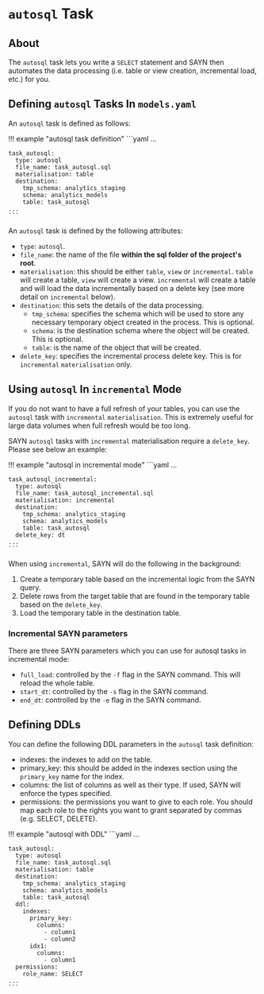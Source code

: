 # `autosql` Task

## About

The `autosql` task lets you write a `SELECT` statement and SAYN then automates the data processing (i.e. table or view creation, incremental load, etc.) for you.

## Defining `autosql` Tasks In `models.yaml`

An `autosql` task is defined as follows:

!!! example "autosql task definition"
    ```yaml
    ...

    task_autosql:
      type: autosql
      file_name: task_autosql.sql
      materialisation: table
      destination:
        tmp_schema: analytics_staging
        schema: analytics_models
        table: task_autosql
    ...
    ```

An `autosql` task is defined by the following attributes:

* `type`: `autosql`.
* `file_name`: the name of the file **within the sql folder of the project's root**.
* `materialisation`: this should be either `table`, `view` or `incremental`. `table` will create a table, `view` will create a view. `incremental` will create a table and will load the data incrementally based on a delete key (see more detail on `incremental` below).
* `destination`: this sets the details of the data processing.
    * `tmp_schema`: specifies the schema which will be used to store any necessary temporary object created in the process. This is optional.
    * `schema`: is the destination schema where the object will be created. This is optional.
    * `table`: is the name of the object that will be created.
* `delete_key`: specifies the incremental process delete key. This is for `incremental` `materialisation` only.

## Using `autosql` In `incremental` Mode

If you do not want to have a full refresh of your tables, you can use the `autosql` task with `incremental` `materialisation`. This is extremely useful for large data volumes when full refresh would be too long.

SAYN `autosql` tasks with `incremental` materialisation require a `delete_key`. Please see below an example:

!!! example "autosql in incremental mode"
    ```yaml
    ...

    task_autosql_incremental:
      type: autosql
      file_name: task_autosql_incremental.sql
      materialisation: incremental
      destination:
        tmp_schema: analytics_staging
        schema: analytics_models
        table: task_autosql
      delete_key: dt
    ...
    ```

When using `incremental`, SAYN will do the following in the background:

1. Create a temporary table based on the incremental logic from the SAYN query.
2. Delete rows from the target table that are found in the temporary table based on the `delete_key`.
3. Load the temporary table in the destination table.

### Incremental SAYN parameters

There are three SAYN parameters which you can use for autosql tasks in incremental mode:

* `full_load`: controlled by the `-f` flag in the SAYN command. This will reload the whole table.
* `start_dt`: controlled by the `-s` flag in the SAYN command.
* `end_dt`: controlled by the `-e` flag in the SAYN command.

## Defining DDLs

You can define the following DDL parameters in the `autosql` task definition:

* indexes: the indexes to add on the table.
* primary_key: this should be added in the indexes section using the `primary_key` name for the index.
* columns: the list of columns as well as their type. If used, SAYN will enforce the types specified.
* permissions: the permissions you want to give to each role. You should map each role to the rights you want to grant separated by commas (e.g. SELECT, DELETE).

!!! example "autosql with DDL"
    ```yaml
    ...

    task_autosql:
      type: autosql
      file_name: task_autosql.sql
      materialisation: table
      destination:
        tmp_schema: analytics_staging
        schema: analytics_models
        table: task_autosql
      ddl:
        indexes:
          primary_key:
            columns:
              - column1
              - column2
          idx1:
            columns:
              - column1
      permissions:
        role_name: SELECT
    ...
    ```
